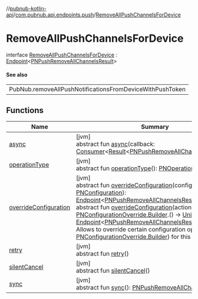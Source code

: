 //[pubnub-kotlin-api](../../../index.md)/[com.pubnub.api.endpoints.push](../index.md)/[RemoveAllPushChannelsForDevice](index.md)

# RemoveAllPushChannelsForDevice

interface [RemoveAllPushChannelsForDevice](index.md) : [Endpoint](../../com.pubnub.api/-endpoint/index.md)&lt;[PNPushRemoveAllChannelsResult](../../../../../pubnub-core/pubnub-core-api/pubnub-core-api/com.pubnub.api.models.consumer.push/-p-n-push-remove-all-channels-result/index.md)&gt; 

#### See also

| |
|---|
| PubNub.removeAllPushNotificationsFromDeviceWithPushToken |

## Functions

| Name | Summary |
|---|---|
| [async](index.md#-1558412781%2FFunctions%2F1262999440) | [jvm]<br>abstract fun [async](index.md#-1558412781%2FFunctions%2F1262999440)(callback: [Consumer](https://docs.oracle.com/javase/8/docs/api/java/util/function/Consumer.html)&lt;[Result](../../../../../pubnub-core/pubnub-core-api/pubnub-core-api/com.pubnub.api.v2.callbacks/-result/index.md)&lt;[PNPushRemoveAllChannelsResult](../../../../../pubnub-core/pubnub-core-api/pubnub-core-api/com.pubnub.api.models.consumer.push/-p-n-push-remove-all-channels-result/index.md)&gt;&gt;) |
| [operationType](../-remove-channels-from-push/index.md#1414065386%2FFunctions%2F1262999440) | [jvm]<br>abstract fun [operationType](../-remove-channels-from-push/index.md#1414065386%2FFunctions%2F1262999440)(): [PNOperationType](../../../../../pubnub-core/pubnub-core-api/pubnub-core-api/com.pubnub.api.enums/-p-n-operation-type/index.md) |
| [overrideConfiguration](../../com.pubnub.api/-endpoint/override-configuration.md) | [jvm]<br>abstract fun [overrideConfiguration](../../com.pubnub.api/-endpoint/override-configuration.md)(configuration: [PNConfiguration](../../com.pubnub.api.v2/-p-n-configuration/index.md)): [Endpoint](../../com.pubnub.api/-endpoint/index.md)&lt;[PNPushRemoveAllChannelsResult](../../../../../pubnub-core/pubnub-core-api/pubnub-core-api/com.pubnub.api.models.consumer.push/-p-n-push-remove-all-channels-result/index.md)&gt;<br>abstract fun [overrideConfiguration](../../com.pubnub.api/-endpoint/override-configuration.md)(action: [PNConfigurationOverride.Builder](../../com.pubnub.api.v2/-p-n-configuration-override/-builder/index.md).() -&gt; [Unit](https://kotlinlang.org/api/latest/jvm/stdlib/kotlin/-unit/index.html)): [Endpoint](../../com.pubnub.api/-endpoint/index.md)&lt;[PNPushRemoveAllChannelsResult](../../../../../pubnub-core/pubnub-core-api/pubnub-core-api/com.pubnub.api.models.consumer.push/-p-n-push-remove-all-channels-result/index.md)&gt;<br>Allows to override certain configuration options (see [PNConfigurationOverride.Builder](../../com.pubnub.api.v2/-p-n-configuration-override/-builder/index.md)) for this request only. |
| [retry](../-remove-channels-from-push/index.md#2020801116%2FFunctions%2F1262999440) | [jvm]<br>abstract fun [retry](../-remove-channels-from-push/index.md#2020801116%2FFunctions%2F1262999440)() |
| [silentCancel](../-remove-channels-from-push/index.md#-675955969%2FFunctions%2F1262999440) | [jvm]<br>abstract fun [silentCancel](../-remove-channels-from-push/index.md#-675955969%2FFunctions%2F1262999440)() |
| [sync](../-remove-channels-from-push/index.md#40193115%2FFunctions%2F1262999440) | [jvm]<br>abstract fun [sync](../-remove-channels-from-push/index.md#40193115%2FFunctions%2F1262999440)(): [PNPushRemoveAllChannelsResult](../../../../../pubnub-core/pubnub-core-api/pubnub-core-api/com.pubnub.api.models.consumer.push/-p-n-push-remove-all-channels-result/index.md) |
